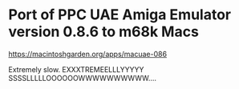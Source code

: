 Port of PPC UAE Amiga Emulator version 0.8.6 to m68k Macs
===============

https://macintoshgarden.org/apps/macuae-086

Extremely slow.
EXXXTREMEELLLYYYYY SSSSLLLLLOOOOOOWWWWWWWWWW....

